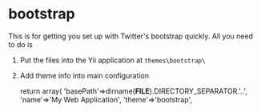 bootstrap
=========

This is for getting you set up with Twitter's bootstrap quickly. All you need to do is

1) Put the files into the Yii application at `themes\bootstrap\`

2) Add theme info into main configuration

    
    return array(
        'basePath'=>dirname(__FILE__).DIRECTORY_SEPARATOR.'..',
        'name'=>'My Web Application',
        'theme'=>'bootstrap',